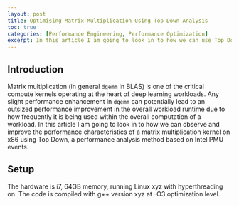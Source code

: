 ```yaml
---
layout: post
title: Optimising Matrix Multiplication Using Top Down Analysis
toc: true 
categories: [Performance Engineering, Performance Optimization]
excerpt: In this article I am going to look in to how we can use Top Down microarchitectural analysis method to drive some typical optimizations for matrix multiplication. 
---
```


## Introduction

Matrix multiplication (in general `dgemm` in BLAS) is one of the critical compute 
kernels operating at the heart of deep learning workloads. Any slight performance 
enhancement in `dgemm` can potentially lead to an outsized performance improvement 
in the overall workload runtime due to how frequently it is being used within the
overall computation of a workload. In this article I am going to look in to how we
can observe and improve the performance characteristics of a matrix multiplication
kernel on x86 using Top Down, a performance analysis method based on Intel PMU events. 

## Setup

The hardware is i7, 64GB memory, running Linux xyz with hyperthreading on. 
The code is compiled with g++ version xyz at -O3 optimization level.
